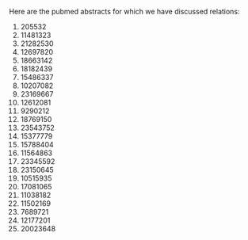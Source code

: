 Here are the pubmed abstracts for which we have discussed relations:

1. 205532
1. 11481323
1. 21282530
1. 12697820
1. 18663142
2. 18182439
3. 15486337
4. 10207082
5. 23169667
6. 12612081
7. 9290212
8. 18769150
9. 23543752
10. 15377779
11. 15788404
12. 11564863
13. 23345592
14. 23150645
15. 10515935
16. 17081065
17. 11038182
18. 11502169
19. 7689721
20. 12177201
21. 20023648
